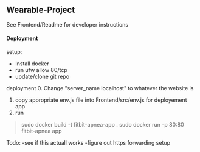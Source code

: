 ## Wearable-Project

See Frontend/Readme for developer instructions

#### Deployment

setup:
* Install docker
* run ufw allow 80/tcp
* update/clone git repo

deployment
0. Change "server_name localhost" to whatever the website is
1. copy appropriate env.js file into Frontend/src/env.js for deployement app
2. run 
 > sudo docker build -t fitbit-apnea-app .
 > sudo docker run -p 80:80 fitbit-apnea app


 Todo: 
 -see if this actuall works
 -figure out https forwarding setup
